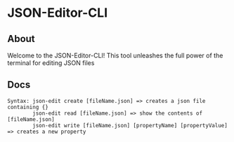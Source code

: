 # JSON-Editor-CLI
## About
 Welcome to the JSON-Editor-CLI!
 This tool unleashes the full power of the terminal for editing JSON files
## Docs
    Syntax: json-edit create [fileName.json] => creates a json file containing {} 
            json-edit read [fileName.json] => show the contents of [fileName.json]
            json-edit write [fileName.json] [propertyName] [propertyValue] => creates a new property
